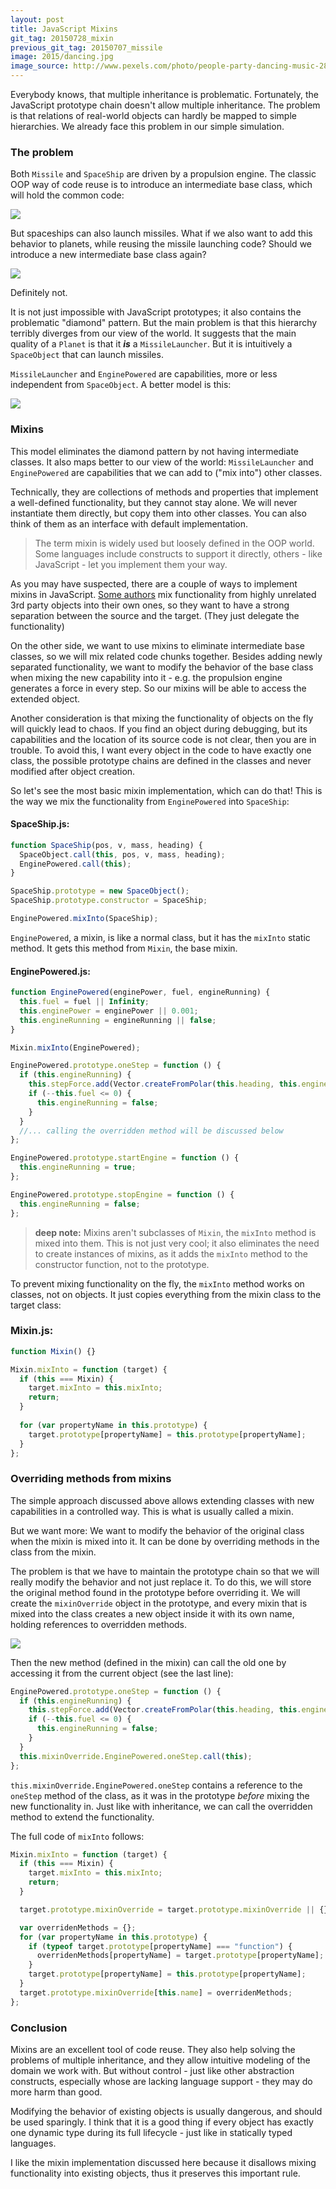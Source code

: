 ```yaml
---
layout: post
title: JavaScript Mixins
git_tag: 20150728_mixin
previous_git_tag: 20150707_missile
image: 2015/dancing.jpg
image_source: http://www.pexels.com/photo/people-party-dancing-music-2850/
---
```


Everybody knows, that multiple inheritance is problematic. Fortunately, the JavaScript prototype chain doesn't allow multiple inheritance. The problem is that relations of real-world objects can hardly be mapped to simple hierarchies. We already face this problem in our simple simulation.

### The problem

Both `Missile` and `SpaceShip` are driven by a propulsion engine. The classic OOP way of code reuse is to introduce an intermediate base class, which will hold the common code:

![](../../../assets/article_images/2015/enginepowered.svg)

But spaceships can also launch missiles. What if we also want to add this behavior to planets, while reusing the missile launching code? Should we introduce a new intermediate base class again?

![](../../../assets/article_images/2015/missilelauncher.svg)

Definitely not.

It is not just impossible with JavaScript prototypes; it also contains the problematic "diamond" pattern. But the main problem is that this hierarchy terribly diverges from our view of the world. It suggests that the main quality of a `Planet` is that it ***is*** a `MissileLauncher`. But it is intuitively a `SpaceObject` that can launch missiles.

`MissileLauncher` and `EnginePowered` are capabilities, more or less independent from `SpaceObject`. A better model is this:

![](../../../assets/article_images/2015/mixins.svg)

### Mixins

This model eliminates the diamond pattern by not having intermediate classes. It also maps better to our view of the world: `MissileLauncher` and `EnginePowered` are capabilities that we can add to ("mix into") other classes. 

Technically, they are collections of methods and properties that implement a well-defined functionality, but they cannot stay alone. We will never instantiate them directly, but copy them into other classes. You can also think of them as an interface with default implementation.

> The term mixin is widely used but loosely defined in the OOP world. Some languages include constructs to support it directly, others - like JavaScript - let you implement them your way.

As you may have suspected, there are a couple of ways to implement mixins in JavaScript. [Some authors](https://lostechies.com/derickbailey/2012/10/07/javascript-mixins-beyond-simple-object-extension/) mix functionality from highly unrelated 3rd party objects into their own ones, so they want to have a strong separation between the source and the target. (They just delegate the functionality)

On the other side, we want to use mixins to eliminate intermediate base classes, so we will mix related code chunks together. Besides adding newly separated functionality, we want to modify the behavior of the base class when mixing the new capability into it - e.g. the propulsion engine generates a force in every step. So our mixins will be able to access the extended object.

Another consideration is that mixing the functionality of objects on the fly will quickly lead to chaos. If you find an object during debugging, but its capabilities and the location of its source code is not clear, then you are in trouble. To avoid this, I want every object in the code to have exactly one class, the possible prototype chains are defined in the classes and never modified after object creation.

So let's see the most basic mixin implementation, which can do that! This is the way we mix the functionality from `EnginePowered` into `SpaceShip`:

#### SpaceShip.js:

```javascript
function SpaceShip(pos, v, mass, heading) {
  SpaceObject.call(this, pos, v, mass, heading);
  EnginePowered.call(this);
}

SpaceShip.prototype = new SpaceObject();
SpaceShip.prototype.constructor = SpaceShip;

EnginePowered.mixInto(SpaceShip);
```

`EnginePowered`, a mixin, is like a normal class, but it has the `mixInto` static method. It gets this method from `Mixin`, the base mixin.

#### EnginePowered.js:

```javascript
function EnginePowered(enginePower, fuel, engineRunning) {
  this.fuel = fuel || Infinity;
  this.enginePower = enginePower || 0.001;
  this.engineRunning = engineRunning || false;
}

Mixin.mixInto(EnginePowered); 

EnginePowered.prototype.oneStep = function () {
  if (this.engineRunning) {
    this.stepForce.add(Vector.createFromPolar(this.heading, this.enginePower));
    if (--this.fuel <= 0) {
      this.engineRunning = false;
    }
  }
  //... calling the overridden method will be discussed below
};

EnginePowered.prototype.startEngine = function () {
  this.engineRunning = true;
};

EnginePowered.prototype.stopEngine = function () {
  this.engineRunning = false;
};
```

> **deep note:** Mixins aren't subclasses of `Mixin`, the `mixInto` method is mixed into them. This is not just very cool; it also eliminates the need to create instances of mixins, as it adds the `mixInto` method to the constructor function, not to the prototype.

To prevent mixing functionality on the fly, the `mixInto` method works on classes, not on objects. It just copies everything from the mixin class to the target class:


### Mixin.js:

```javascript
function Mixin() {}

Mixin.mixInto = function (target) {
  if (this === Mixin) {
    target.mixInto = this.mixInto;
    return;
  }
    
  for (var propertyName in this.prototype) {
    target.prototype[propertyName] = this.prototype[propertyName];
  }
};
```

### Overriding methods from mixins

The simple approach discussed above allows extending classes with new capabilities in a controlled way. This is what is usually called a mixin.

But we want more: We want to modify the behavior of the original class when the mixin is mixed into it. It can be done by overriding methods in the class from the mixin.

The problem is that we have to maintain the prototype chain so that we will really modify the behavior and not just replace it. To do this, we will store the original method found in the prototype before overriding it. We will create the `mixinOverride` object in the prototype, and every mixin that is mixed into the class creates a new object inside it with its own name, holding references to overridden methods.

![](../../../assets/article_images/2015/mixinoverride.png)

Then the new method (defined in the mixin) can call the old one by accessing it from the current object (see the last line):

```javascript
EnginePowered.prototype.oneStep = function () {
  if (this.engineRunning) {
    this.stepForce.add(Vector.createFromPolar(this.heading, this.enginePower));
    if (--this.fuel <= 0) {
      this.engineRunning = false;
    }
  }
  this.mixinOverride.EnginePowered.oneStep.call(this);
};
```

`this.mixinOverride.EnginePowered.oneStep` contains a reference to the `oneStep` method of the class, as it was in the prototype *before* mixing the new functionality in. Just like with inheritance, we can call the overridden method to extend the functionality.

The full code of `mixInto` follows:

```javascript
Mixin.mixInto = function (target) {
  if (this === Mixin) {
    target.mixInto = this.mixInto;
    return;
  }

  target.prototype.mixinOverride = target.prototype.mixinOverride || {};

  var overridenMethods = {};
  for (var propertyName in this.prototype) {
    if (typeof target.prototype[propertyName] === "function") {
      overridenMethods[propertyName] = target.prototype[propertyName];
    }
    target.prototype[propertyName] = this.prototype[propertyName];
  }
  target.prototype.mixinOverride[this.name] = overridenMethods;
};
```

### Conclusion

Mixins are an excellent tool of code reuse. They also help solving the problems of multiple inheritance, and they allow intuitive modeling of the domain we work with. But without control - just like other abstraction constructs, especially whose are lacking language support - they may do more harm than good.

Modifying the behavior of existing objects is usually dangerous, and should be used sparingly. I think that it is a good thing if every object has exactly one dynamic type during its full lifecycle - just like in statically typed languages.

I like the mixin implementation discussed here because it disallows mixing functionality into existing objects, thus it preserves this important rule.
